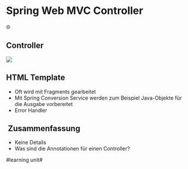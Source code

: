 
# Spring Web MVC Controller
🌐

## Controller
![][image-1]

## HTML Template

- Oft wird mit Fragments gearbeitet
- Mit Spring Conversion Service werden zum Beispiel Java-Objekte für die Ausgabe vorbereitet
- Error Handler


##  Zusammenfassung
- Keine Details
- Was sind die Annotationen für einen Controller?


[image-1]:	assets/Bildschirmfoto%202022-12-18%20um%2010.05.05.png

#learning unit#